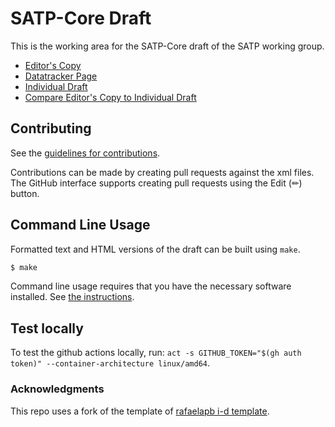 # SATP-Core Draft

This is the working area for the SATP-Core draft of the SATP working group.

- [Editor's Copy]()
- [Datatracker Page](https://datatracker.ietf.org/doc/draft-ietf-cose-cwt-claims-in-headers)
- [Individual Draft](https://datatracker.ietf.org/doc/html/draft-ietf-cose-cwt-claims-in-headers)
- [Compare Editor's Copy to Individual Draft]()

## Contributing

See the
[guidelines for contributions](https://github.com/tplooker/draft-ietf-cose-cwt-claims-in-headers/blob/main/CONTRIBUTING.md).

Contributions can be made by creating pull requests against the xml files.
The GitHub interface supports creating pull requests using the Edit (✏) button.

## Command Line Usage

Formatted text and HTML versions of the draft can be built using `make`.

```sh
$ make
```

Command line usage requires that you have the necessary software installed. See
[the instructions](https://github.com/rafaelapb/i-d-template/blob/main/doc/SETUP.md).

## Test locally

To test the github actions locally, run: `act -s GITHUB_TOKEN="$(gh auth token)" --container-architecture linux/amd64`.

### Acknowledgments

This repo uses a fork of the template of [rafaelapb i-d template](https://github.com/rafaelapb/i-d-template/tree/main).
